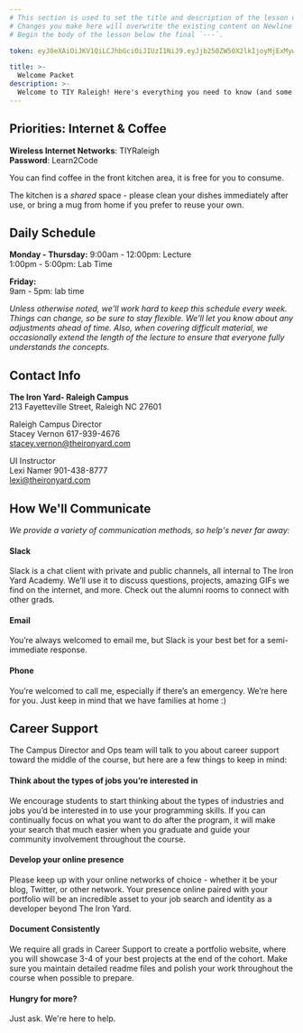 ```yaml
---
# This section is used to set the title and description of the lesson on Newline. Do not edit `token`.
# Changes you make here will overwrite the existing content on Newline when synced via Github.
# Begin the body of the lesson below the final `---`.

token: eyJ0eXAiOiJKV1QiLCJhbGciOiJIUzI1NiJ9.eyJjb250ZW50X2lkIjoyMjExMywiY29udGVudF90eXBlIjoiTGVzc29uIn0.1Mh6il_6U9oS5auxEaUtKYROXNubVcE3AxLIalsJX_g

title: >-
  Welcome Packet
description: >-
  Welcome to TIY Raleigh! Here's everything you need to know (and some things you don't).
---
```

## Priorities: Internet & Coffee
**Wireless Internet Networks**: TIYRaleigh
<br>**Password**: Learn2Code

You can find coffee in the front kitchen area, it is free for you to consume.

The kitchen is a *shared* space - please clean your dishes immediately after use, or bring a mug from home if you prefer to reuse your own.


## Daily Schedule
**Monday - Thursday:**
9:00am - 12:00pm: Lecture 
<br>1:00pm - 5:00pm: Lab Time

**Friday:**
<br>9am - 5pm: lab time

*Unless otherwise noted, we'll work hard to keep this schedule every week. Things can change, so be sure to stay flexible. We'll let you know about any adjustments ahead of time. Also, when covering difficult material, we occasionally extend the length of the lecture to ensure that everyone fully understands the concepts.*

## Contact Info
**The Iron Yard- Raleigh Campus** 
<br>213 Fayetteville Street, Raleigh NC 27601

Raleigh Campus Director
<br>Stacey Vernon 617-939-4676
<br>stacey.vernon@theironyard.com

UI Instructor
<br>Lexi Namer 901-438-8777
<br>lexi@theironyard.com

## How We'll Communicate
*We provide a variety of communication methods, so help's never far away:*

#### Slack
Slack is a chat client with private and public channels, all internal to The Iron Yard Academy. We’ll use it to discuss questions, projects, amazing GIFs we find on the internet, and more. Check out the alumni rooms to connect with other grads.

#### Email
You’re always welcomed to email me, but Slack is your best bet for a semi-immediate response.

#### Phone
You’re welcomed to call me, especially if there’s an emergency. We’re here for you. Just keep in mind that we have families at home :)


## Career Support
The Campus Director and Ops team will talk to you about career support toward the middle of the course, but here are a few things to keep in mind:

#### Think about the types of jobs you’re interested in
We encourage students to start thinking about the types of industries and jobs you’d be interested in to use your programming skills. If you can continually focus on what you want to do after the program, it will make your search that much easier when you graduate and guide your community involvement throughout the course.

#### Develop your online presence
Please keep up with your online networks of choice - whether it be your blog, Twitter, or other network. Your presence online paired with your portfolio will be an incredible asset to your job search and identity as a developer beyond The Iron Yard.

#### Document Consistently
We require all grads in Career Support to create a portfolio website, where you will showcase 3-4 of your best projects at the end of the cohort. Make sure you maintain detailed readme files and polish your work throughout the course when possible to prepare.

#### Hungry for more?
Just ask. We're here to help.

